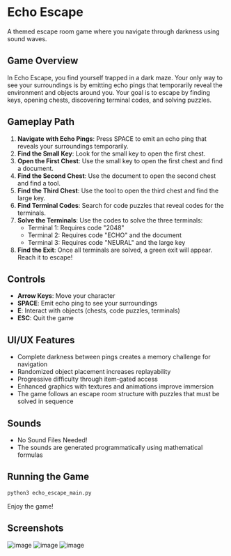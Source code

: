 # Echo Escape

A themed escape room game where you navigate through darkness using sound waves.

## Game Overview

In Echo Escape, you find yourself trapped in a dark maze. Your only way to see your surroundings is by emitting echo pings that temporarily reveal the environment and objects around you. Your goal is to escape by finding keys, opening chests, discovering terminal codes, and solving puzzles.

## Gameplay Path

1. **Navigate with Echo Pings**: Press SPACE to emit an echo ping that reveals your surroundings temporarily.
2. **Find the Small Key**: Look for the small key to open the first chest.
3. **Open the First Chest**: Use the small key to open the first chest and find a document.
4. **Find the Second Chest**: Use the document to open the second chest and find a tool.
5. **Find the Third Chest**: Use the tool to open the third chest and find the large key.
6. **Find Terminal Codes**: Search for code puzzles that reveal codes for the terminals.
7. **Solve the Terminals**: Use the codes to solve the three terminals:
   - Terminal 1: Requires code "2048"
   - Terminal 2: Requires code "ECHO" and the document
   - Terminal 3: Requires code "NEURAL" and the large key
8. **Find the Exit**: Once all terminals are solved, a green exit will appear. Reach it to escape!

## Controls

- **Arrow Keys**: Move your character
- **SPACE**: Emit echo ping to see your surroundings
- **E**: Interact with objects (chests, code puzzles, terminals)
- **ESC**: Quit the game

## UI/UX Features

- Complete darkness between pings creates a memory challenge for navigation
- Randomized object placement increases replayability
- Progressive difficulty through item-gated access
- Enhanced graphics with textures and animations improve immersion
- The game follows an escape room structure with puzzles that must be solved in sequence

## Sounds

- No Sound Files Needed!
- The sounds are generated programmatically using mathematical formulas

## Running the Game

```bash
python3 echo_escape_main.py
```

Enjoy the game!

## Screenshots
![image](https://github.com/user-attachments/assets/41b2ee0d-5fcc-4a6d-8e45-ddfa516c386f)
![image](https://github.com/user-attachments/assets/f3ca0de4-8948-425d-b03e-013f4c35d0a3)
![image](https://github.com/user-attachments/assets/08fc4014-bb65-4d39-9d17-1d76c953db52)
